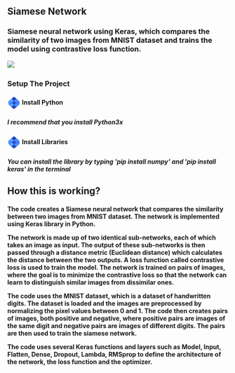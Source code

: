 <h2> Siamese Network </h2>
<h3> Siamese neural network using Keras, which compares the similarity of two images from MNIST dataset and trains the model using contrastive loss function. </h3>
<img src="https://i.imgur.com/qHAcfhX.gif">
<h3> Setup The Project </h3>
<h4><img align="center" src="https://raw.githubusercontent.com/efecanxrd/efecanxrd/main/images/xe.gif" width="30"> Install Python <h4>
<h5>I recommend that you install Python3x </h5>
<h4><img align="center" src="https://raw.githubusercontent.com/efecanxrd/efecanxrd/main/images/xe.gif" width="30"> Install Libraries </h4>
<h5> You can install the library by typing 'pip install numpy' and 'pip install keras' in the terminal </h5>
<h2> How this is working? </h2>
<h4> The code creates a Siamese neural network that compares the similarity between two images from MNIST dataset. The network is implemented using Keras library in Python.

The network is made up of two identical sub-networks, each of which takes an image as input. The output of these sub-networks is then passed through a distance metric (Euclidean distance) which calculates the distance between the two outputs. A loss function called contrastive loss is used to train the model. The network is trained on pairs of images, where the goal is to minimize the contrastive loss so that the network can learn to distinguish similar images from dissimilar ones.

The code uses the MNIST dataset, which is a dataset of handwritten digits. The dataset is loaded and the images are preprocessed by normalizing the pixel values between 0 and 1. The code then creates pairs of images, both positive and negative, where positive pairs are images of the same digit and negative pairs are images of different digits. The pairs are then used to train the siamese network.

The code uses several Keras functions and layers such as Model, Input, Flatten, Dense, Dropout, Lambda, RMSprop to define the architecture of the network, the loss function and the optimizer.

 </h4>
